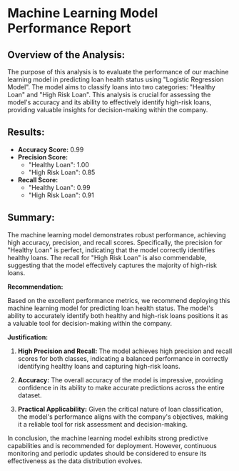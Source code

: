 # Machine Learning Model Performance Report

## Overview of the Analysis:

The purpose of this analysis is to evaluate the performance of our machine learning model in predicting loan health status using "Logistic Regression Model". The model aims to classify loans into two categories: "Healthy Loan" and "High Risk Loan". This analysis is crucial for assessing the model's accuracy and its ability to effectively identify high-risk loans, providing valuable insights for decision-making within the company.

## Results:

- **Accuracy Score:** 0.99
- **Precision Score:**
  - "Healthy Loan": 1.00
  - "High Risk Loan": 0.85
- **Recall Score:**
  - "Healthy Loan": 0.99
  - "High Risk Loan": 0.91

## Summary:

The machine learning model demonstrates robust performance, achieving high accuracy, precision, and recall scores. Specifically, the precision for "Healthy Loan" is perfect, indicating that the model correctly identifies healthy loans. The recall for "High Risk Loan" is also commendable, suggesting that the model effectively captures the majority of high-risk loans.

**Recommendation:**

Based on the excellent performance metrics, we recommend deploying this machine learning model for predicting loan health status. The model's ability to accurately identify both healthy and high-risk loans positions it as a valuable tool for decision-making within the company.

**Justification:**

1. **High Precision and Recall:** The model achieves high precision and recall scores for both classes, indicating a balanced performance in correctly identifying healthy loans and capturing high-risk loans.

2. **Accuracy:** The overall accuracy of the model is impressive, providing confidence in its ability to make accurate predictions across the entire dataset.

3. **Practical Applicability:** Given the critical nature of loan classification, the model's performance aligns with the company's objectives, making it a reliable tool for risk assessment and decision-making.

In conclusion, the machine learning model exhibits strong predictive capabilities and is recommended for deployment. However, continuous monitoring and periodic updates should be considered to ensure its effectiveness as the data distribution evolves.
